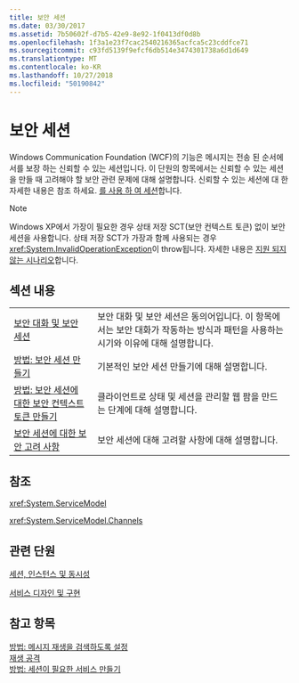 ```yaml
---
title: 보안 세션
ms.date: 03/30/2017
ms.assetid: 7b50602f-d7b5-42e9-8e92-1f0413df0d8b
ms.openlocfilehash: 1f3a1e23f7cac2540216365acfca5c23cddfce71
ms.sourcegitcommit: c93fd5139f9efcf6db514e3474301738a6d1d649
ms.translationtype: MT
ms.contentlocale: ko-KR
ms.lasthandoff: 10/27/2018
ms.locfileid: "50190842"
---
```

# <a name="secure-sessions"></a>보안 세션
Windows Communication Foundation (WCF)의 기능은 메시지는 전송 된 순서에서를 보장 하는 신뢰할 수 있는 세션입니다. 이 단원의 항목에서는 신뢰할 수 있는 세션을 만들 때 고려해야 할 보안 관련 문제에 대해 설명합니다. 신뢰할 수 있는 세션에 대 한 자세한 내용은 참조 하세요. [를 사용 하 여 세션](../../../../docs/framework/wcf/using-sessions.md)합니다.  
  
> [!NOTE]
>  Windows XP에서 가장이 필요한 경우 상태 저장 SCT(보안 컨텍스트 토큰) 없이 보안 세션을 사용합니다. 상태 저장 SCT가 가장과 함께 사용되는 경우 <xref:System.InvalidOperationException>이 throw됩니다. 자세한 내용은 [지원 되지 않는 시나리오](../../../../docs/framework/wcf/feature-details/unsupported-scenarios.md)합니다.  
  
## <a name="in-this-section"></a>섹션 내용  
  
|||  
|-|-|  
|[보안 대화 및 보안 세션](../../../../docs/framework/wcf/feature-details/secure-conversations-and-secure-sessions.md)|보안 대화 및 보안 세션은 동의어입니다. 이 항목에서는 보안 대화가 작동하는 방식과 패턴을 사용하는 시기와 이유에 대해 설명합니다.|  
|[방법: 보안 세션 만들기](../../../../docs/framework/wcf/feature-details/how-to-create-a-secure-session.md)|기본적인 보안 세션 만들기에 대해 설명합니다.|  
|[방법: 보안 세션에 대한 보안 컨텍스트 토큰 만들기](../../../../docs/framework/wcf/feature-details/how-to-create-a-security-context-token-for-a-secure-session.md)|클라이언트로 상태 및 세션을 관리할 웹 팜을 만드는 단계에 대해 설명합니다.|  
|[보안 세션에 대한 보안 고려 사항](../../../../docs/framework/wcf/feature-details/security-considerations-for-secure-sessions.md)|보안 세션에 대해 고려할 사항에 대해 설명합니다.|  
  
## <a name="reference"></a>참조  
 <xref:System.ServiceModel>  
  
 <xref:System.ServiceModel.Channels>  
  
## <a name="related-sections"></a>관련 단원  
 [세션, 인스턴스 및 동시성](../../../../docs/framework/wcf/feature-details/sessions-instancing-and-concurrency.md)  
  
 [서비스 디자인 및 구현](../../../../docs/framework/wcf/designing-and-implementing-services.md)  
  
## <a name="see-also"></a>참고 항목  
 [방법: 메시지 재생을 검색하도록 설정](../../../../docs/framework/wcf/feature-details/how-to-enable-message-replay-detection.md)  
 [재생 공격](../../../../docs/framework/wcf/feature-details/replay-attacks.md)  
 [방법: 세션이 필요한 서비스 만들기](../../../../docs/framework/wcf/feature-details/how-to-create-a-service-that-requires-sessions.md)
